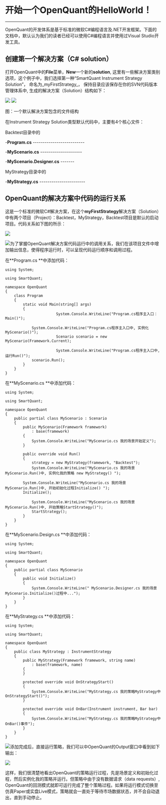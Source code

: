 # 开始一个OpenQuant的HelloWorld！

---

OpenQuant的开发体系是基于标准的微软C\#编程语言及.NET开发框架。下面的文档中，默认认为我们的读者已经可以使用C\#编程语言并使用过Visual Studio开发工具。

## 创建第一个解决方案（C\# solution）

打开OpenQuant中的**File**菜单，**New**一个新的**solution**, 这里有一些解决方案类别选项，这个例子中，我们选择第一种“SmartQuant Instrument Strategy Solution”， 命名为_myFirstStrategy_， 保持目录应该保存在你的SVN代码版本管理体系中, 生成的解决方案（Solution）结构如下：

![](/assets/myFirstStrategyTreeDos.png)      ![](/assets/myFirstStrategyFilesTreeOQ.png)

图：一个默认解决方案包含的文件结构

在Instrument Strategy Solution类型默认代码中，主要有4个核心文件：

Backtest目录中的

-**Program.cs** --------------------------

-**MyScenario.cs** ---------------------

-**MyScenario.Designer.cs** -------

MyStrategy目录中的

-**MyStrategy.cs** -----------------------

## OpenQuant的解决方案中代码的运行关系

这是一个标准的微软C\#解决方案，在这个**myFirstStrategy**解决方案（Solution）中有两个项目（Project）：Backtest，MyStrategy，Backtest项目是默认的启动项目。代码关系如下图的所示：

![](/assets/myFirstStrategyCodeMap.png)

![](/icons/icon_labtubeBlue.ico)为了掌握OpenQuant解决方案代码运行中的调用关系，我们在该项目文件中增加输出信息，使得程序运行时，可以呈现代码运行顺序和调用过程。

在**Program.cs **中添加代码：

```
using System;

using SmartQuant;

namespace OpenQuant
{
    class Program
    {
        static void Main(string[] args)
        {
                       System.Console.WriteLine("Program.cs程序主入口： Main()");

            System.Console.WriteLine("Program.cs程序主入口中, 实例化MyScenario()");
                       Scenario scenario = new MyScenario(Framework.Current);

                       System.Console.WriteLine("Program.cs程序主入口中, 运行Run()");
            scenario.Run();
        }
    }
}
```

在**MyScenario.cs **中添加代码：

```
using System;

using SmartQuant;

namespace OpenQuant
{
    public partial class MyScenario : Scenario
    {
        public MyScenario(Framework framework)
            : base(framework)
        {
            System.Console.WriteLine("MyScenario.cs 我的场景开始定义");
        }

        public override void Run()
        {
            strategy = new MyStrategy(framework, "Backtest");
            System.Console.WriteLine("MyScenario.cs 我的场景MyScenario.Run()中, 实例化我的策略 new MyStrategy() ");

        System.Console.WriteLine("MyScenario.cs 我的场景MyScenario.Run()中, 开始初始化过程Initialize() ");
        Initialize();

            System.Console.WriteLine("MyScenario.cs 我的场景MyScenario.Run()中, 开始策略StartStrategy()");
            StartStrategy();
        }
    }
}
```

在**MyScenario.Design.cs **中添加代码：

```
using System;

using SmartQuant;

namespace OpenQuant
{
    public partial class MyScenario
    {
        public void Initialize()
        {
            System.Console.WriteLine(" MyScenario.Designer.cs 我的场景MyScenario.Initialize()过程中...");
        }
    }
}
```

在**MyStrategy.cs **中添加代码：

```
using System;

using SmartQuant;

namespace OpenQuant
{
    public class MyStrategy : InstrumentStrategy
    {
        public MyStrategy(Framework framework, string name)
            : base(framework, name)
        {
        }

        protected override void OnStrategyStart()
        {
            System.Console.WriteLine("MyStrategy.cs 我的策略MyStrategy中OnStrategyStart()");
        }

        protected override void OnBar(Instrument instrument, Bar bar)
        {
            System.Console.WriteLine("MyStrategy.cs 我的策略MyStrategy中OnBar()事件");
        }
    }
}
```

![](/icons/icon_labtubeOrg.ico)添加完成后，直接运行策略，我们可以中OpenQuant的Output窗口中看到如下输出：

![](/assets/HelloWorldOutput01.png)

这样，我们很清楚地看出OpenQuant的策略运行过程，先是场景定义和初始化过程，然后实例化我的策略并运行。但策略中由于没有数据请求（data requests）, OpenQuant的回测模式就即可运行完成了整个策略过程。如果将运行模式切换至仿真Paper或实盘Live模式，策略就会一直处于等待市场数据状态，并不会自动退出，直到手动停止。

